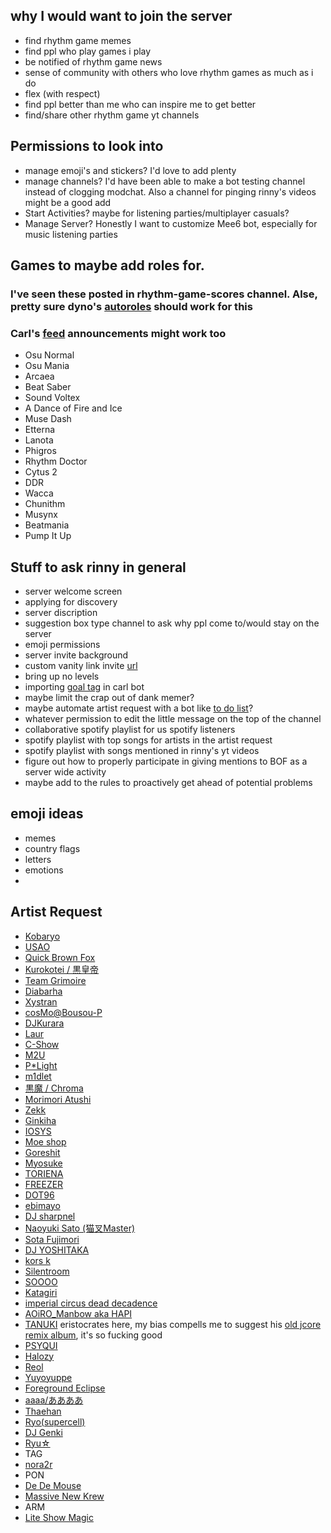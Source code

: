 ## why I would want to join the server  

*  find rhythm game memes
*  find ppl who play games i play
*  be notified of rhythm game news
*  sense of community with others who love rhythm games as much as i do
*  flex (with respect)
*  find ppl better than me who can inspire me to get better
*  find/share other rhythm game yt channels

## Permissions to look into  

*  manage emoji's and stickers? I'd love to add plenty
*  manage channels? I'd have been able to make a bot testing channel instead of clogging modchat. Also a channel for pinging rinny's videos might be a good add
*  Start Activities? maybe for listening parties/multiplayer casuals?
*  Manage Server? Honestly I want to customize Mee6 bot, especially for music listening parties

## Games to maybe add roles for.  

### I've seen these posted in rhythm-game-scores channel. Alse, pretty sure dyno's [autoroles](https://wiki.dyno.gg/en/modules/autoroles#how-to-set-up-joinable-ranks) should work for this  
### Carl's [feed](https://docs.carl.gg/utilities/announcements/) announcements might work too


*  Osu Normal
*  Osu Mania
*  Arcaea
*  Beat Saber
*  Sound Voltex
*  A Dance of Fire and Ice
*  Muse Dash
*  Etterna
*  Lanota
*  Phigros
*  Rhythm Doctor
*  Cytus 2
*  DDR
*  Wacca
*  Chunithm
*  Musynx
*  Beatmania
*  Pump It Up

## Stuff to ask rinny in general
* server welcome screen
* applying for discovery
* server discription
* suggestion box type channel to ask why ppl come to/would stay on the server
* emoji permissions
* server invite background
* custom vanity link invite [url](https://invite.gg/)
* bring up no levels
* importing [goal tag](https://docs.carl.gg/tags-and-triggers/collection/) in carl bot
* maybe limit the crap out of dank memer?
* maybe automate artist request with a bot like [to do list](https://top.gg/bot/782105629572464652)?
* whatever permission to edit the little message on the top of the channel
* collaborative spotify playlist for us spotify listeners
* spotify playlist with top songs for artists in the artist request
* spotify playlist with songs mentioned in rinny's yt videos
* figure out how to properly participate in giving mentions to BOF as a server wide activity
* maybe add to the rules to proactively get ahead of potential problems 

## emoji ideas

* memes
* country flags
* letters
* emotions
* 
## Artist Request

* [Kobaryo](https://open.spotify.com/artist/1Y81Ch90opScfpMfN17lZb?si=0ccf19138e1c4627)
* [USAO](https://open.spotify.com/artist/25iPl8VJFDu38JMFF6uMXI?si=396ed66bf7a146a8)
* [Quick Brown Fox](https://open.spotify.com/artist/5dp0fbyRSD22XTvsdeLeaY?si=6ce8025cf3cb445e)
* [Kurokotei / 黒皇帝](https://open.spotify.com/artist/3AjRXPf1FkulZmsWdOYBf5?si=05c12cd4a14b479f)
* [Team Grimoire](https://open.spotify.com/artist/3JL2xJoZQDP7NjNiEmVpfa?si=1a3f867513644b1a)
* [Diabarha](https://www.youtube.com/channel/UCksq7I8QduPMyaLkIhsAz8w)
* [Xystran](https://open.spotify.com/artist/7wBN9cf6RvHPfryy3A3Ikz?si=sMCc_FoeTXWSgQYsThcE3Q)
* [cosMo@Bousou-P](https://open.spotify.com/artist/0Z0BaBPSkr05iFPTrZmJiK?si=513834da343a4008)
* [DJKurara](https://open.spotify.com/artist/4Ld4okb6IAQawA81RHkM3U?si=c0833dcbe0c541ce)
* [Laur](https://open.spotify.com/artist/5fxJUmn4RTMzD0XPkTUpK3?si=f5a07b81face4192)
* [C-Show](https://open.spotify.com/artist/1htzq7aFGxiKmAwVSmk4yx?si=2ff1e7008c374473)
* [M2U](https://open.spotify.com/artist/2wTNs9AmIOv5Fjs66HK1tV?si=711d0c01e9e34136)
* [P*Light](https://open.spotify.com/artist/7A5iW5McqgmSz4uV12zw5J?si=efdde292919f4dfa)
* [m1dlet](https://open.spotify.com/artist/1YGGaZxHAKqyI1Knqq5mFQ?si=8cef5a281f864bb6)
* [黒魔 / Chroma](https://open.spotify.com/artist/2Gtmf2gf0Rs6NN2RTld3O2?si=e9d910e4ea6a4e54)
* [Morimori Atushi](https://open.spotify.com/artist/3EhfoUSyEJ3yEVzSU7LBNe?si=824100d1dc8d449e)
* [Zekk](https://open.spotify.com/artist/6ImFfiM17Sg4T56akzOnu1?si=5f062aad02cc4e11)
* [Ginkiha](https://open.spotify.com/artist/0Vqx5xQshGuOoA9JAYDhF2?si=888030bbf1e9462d)
* [IOSYS](https://open.spotify.com/artist/7lw3txgTpihF2On2QVtldq?si=40acaa5f88074f1a)
* [Moe shop](https://open.spotify.com/artist/7cvljqLNhWNFMb8wP2NImJ?si=9441fdb5ca334a31)
* [Goreshit](https://open.spotify.com/artist/2UyOnfaE8nWXKPwYQyp2La?si=6e09afbac3d04901)
* [Myosuke](https://open.spotify.com/artist/0GsEX8wr2fhu19PIwQh1oG?si=9431244a392446c5)
* [TORIENA](https://open.spotify.com/artist/569Tg9s0Rv7EpI7zufTs2i?si=25d36ee2030c41dc)
* [FREEZER](https://open.spotify.com/artist/67BCC33Zamb5TdL6di2xi1?si=0547e930d8264e8d)
* [DOT96](https://open.spotify.com/artist/73ccn62z0PaLuutw25Au8o?si=3b8be343ea434f62)
* [ebimayo](https://open.spotify.com/artist/2ndMGABYRfVaeWkDP5Ag6v?si=24b76c8015e94bc5)
* [DJ sharpnel](https://open.spotify.com/artist/0qZjgKADg863aWQZxRppgK?si=eZmwhxuJRFGNnFASTfd-Tw)
* [Naoyuki Sato  (猫叉Master)](https://remywiki.com/Naoyuki_Sato)
* [Sota Fujimori](https://open.spotify.com/artist/0IhucRUI5QnAsHmw3G9I9v?si=5397224a698948d6)
* [DJ YOSHITAKA](https://open.spotify.com/artist/7MrwZGvkQjFALsvKQyBbli?si=9a64c3770bdd4c42)
* [kors k](https://open.spotify.com/artist/667AP6niAXUnJkkum46TvZ?si=08332aa5674e4aa8)
* [Silentroom](https://open.spotify.com/artist/7LLBCtTpnXXkY6AvW0Qjy9?si=076ab01ab3ba42c8)
* [SOOOO](https://open.spotify.com/artist/59TISvIGG8NmedxlcEYSWu?si=5a28f2f79a3e4a73)
* [Katagiri](https://open.spotify.com/artist/5duYVbF1t32VmVaI33fYAS?si=RvHPcqNpTFygvk0kxzqHlQ)
* [imperial circus dead decadence](https://open.spotify.com/artist/5bgW1AysTzHav20snaPkyp?si=8108bdcabcb84d58)
* [AOiRO_Manbow aka HAPI](https://www.youtube.com/channel/UCTPCEd69AgcOaQ5N11v2zVA)
* [TANUKI](https://open.spotify.com/artist/5n3X0T0RlvRxUR6l9dBwB8?si=485a6ee8e8814976) eristocrates here, my bias compells me to suggest his [old jcore remix album](https://tanukimusic.bandcamp.com/album/old-j-core-remixes-10-14), it's so fucking good
* [PSYQUI](https://open.spotify.com/artist/3p8H8HTn04KXh2NRzhKScl?si=5c1b517617cf45a4)
* [Halozy](https://halozy.bandcamp.com/)
* [Reol](https://open.spotify.com/artist/7rpKUJ0AnklJ8q9nIPVSpZ?si=f8bfc9ed646c4afc)
* [Yuyoyuppe](https://open.spotify.com/artist/43SpPuptZj45KCN2EHWHDW?si=b36e267367954c61)
* [Foreground Eclipse](https://www.youtube.com/watch?v=AeZb5ufTuCM)
* [aaaa/ああああ](https://open.spotify.com/artist/54XLXnnCDMzhExXXXKWNib?si=c01d2dff23ef4b66)
* [Thaehan](https://open.spotify.com/artist/2n0sjgdrfHYJT6B39cdvWW?si=945f9719e3f949c1)
* [Ryo(supercell)](https://open.spotify.com/artist/5Ud2lekREUXjinNlIGjJIX?si=e02f33a90a9c40d3)
* [DJ Genki](https://open.spotify.com/artist/787mj6iFvEpBBuQQRDdMXB?si=534450fc5f2141be)
* [Ryu☆](https://open.spotify.com/artist/4gDlrL7n3hUaweCjBwVSzj?si=4hr_Mj8dT-2ohsnLYFjn4Q)
* TAG
* [nora2r](https://open.spotify.com/artist/2w6fOiIppkVrA659vJN89h?si=6838076a37eb42b9)
* PON
* [De De Mouse](https://open.spotify.com/artist/1mZtAFuxFAgqmTCqfKLWoj?si=953bccc7b348456c)
* [Massive New Krew](https://open.spotify.com/artist/1D3hV1Gke8LLRSn1aymglN?si=c17dfe54a0b446b4)
* ARM
* [Lite Show Magic](https://open.spotify.com/artist/7hlPJUqB3Wkpr5WLHLC573?si=14a0fc4d751f47e3)

